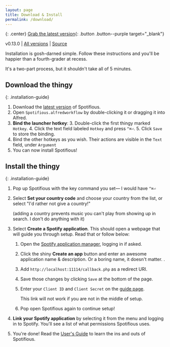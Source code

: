 ```yaml
---
layout: page
title: Download & Install
permalink: /download/
---
```


{: .center}
[Grab the latest version][latest]{: .button .button--purple target="_blank"}

<div class="download-information">
  v0.13.0 | <a href="https://github.com/citelao/Spotify-for-Alfred/releases">All versions</a> | 
  <a href="https://github.com/citelao/Spotify-for-Alfred">Source</a>
</div>

Installation is gosh-darned simple. Follow these instructions and you'll be
happier than a fourth-grader at recess.

It's a two-part process, but it shouldn't take all of 5 minutes.

## Download the thingy

{: .installation-guide}
1. Download the [latest version][latest] of Spotifious.
2. Open `Spotifious.alfredworkflow` by double-clicking it or dragging it
	into Alfred.
3. **Bind the launcher hotkey**:
	3. Double-click the first thingy marked `Hotkey`.
	4. Click the text field labeled `Hotkey` and press `^⌘⏎`.
	5. Click `Save` to store the binding.
4. Bind the other hotkeys as you wish. Their actions are visible in the `Text`
	field, under `Argument`
5. You can now install Spotifious!

[latest]: https://github.com/citelao/Spotify-for-Alfred/releases/latest "Always the latest version of Spotifious"

## Install the thingy

{: .installation-guide}
1. Pop up Spotifious with the key command you set— I would have `^⌘⏎`
2. Select **Set your country code** and choose your country from the list, or select "I'd rather not give a country!"

	(adding a country prevents music you can't play from showing up in search. I don't do anything with it)
3. Select **Create a Spotify application**. This should open a webpage that will guide you through setup. Read that or follow below:
	1. Open the [Spotify application manager](https://developer.spotify.com/my-applications/#!/applications), logging in if asked.
	2. Click the shiny **Create an app** button and enter an awesome application name & description. Or a boring name, it doesn't matter. .
	5. Add `http://localhost:11114/callback.php` as a redirect URI.
	6. Save those changes by clicking `Save` at the bottom of the page.
	7. Enter your `Client ID` and `Client Secret` on the [guide page](http://localhost:11114/include/setup/index.php#ajax).

		This link will not work if you are not in the middle of setup.
	8. Pop open Spotifious again to continue setup!
4. **Link your Spotify application** by selecting it from the menu and logging in to Spotify. You'll see a list of what permissions Spotifious uses.
5. You're done! Read the [User's Guide](/usage) to learn the ins and outs of Spotifious.